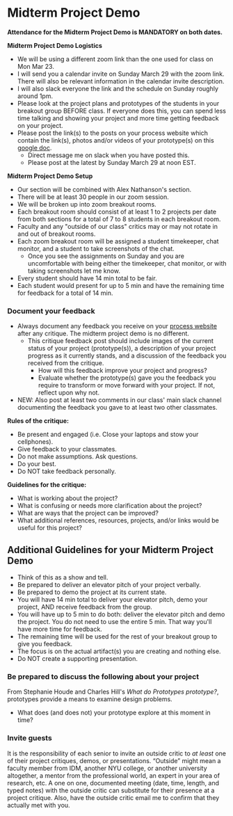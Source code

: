 # Midterm Project Demo

**Attendance for the Midterm Project Demo is MANDATORY on both dates.**

**Midterm Project Demo Logistics**

* We will be using a different zoom link than the one used for class on Mon Mar 23.
* I will send you a calendar invite on Sunday March 29 with the zoom link. There will also be relevant information in the calendar invite description.
* I will also slack everyone the link and the schedule on Sunday roughly around 1pm.
* Please look at the project plans and prototypes of the students in your breakout group BEFORE class. If everyone does this, you can spend less time talking and showing your project and more time getting feedback on your project.
* Please post the link\(s\) to the posts on your process website which contain the link\(s\), photos and/or videos of your prototype\(s\) on this [google doc](https://docs.google.com/document/d/1ZdseARFH-GAUl_GSCIKApVZ-YRCHG9FqtXkFFrBNUOw/edit?usp=sharing).
  * Direct message me on slack when you have posted this. 
  * Please post at the latest by Sunday March 29 at noon EST. 

**Midterm Project Demo Setup**

* Our section will be combined with Alex Nathanson's section. 
* There will be at least 30 people in our zoom session.
* We will be broken up into zoom breakout rooms.
* Each breakout room should consist of at least 1 to 2 projects per date from both sections for a total of 7 to 8 students in each breakout room.
* Faculty and any "outside of our class" critics may or may not rotate in and out of breakout rooms.
* Each zoom breakout room will be assigned a student timekeeper, chat monitor, and a student to take screenshots of the chat.
  * Once you see the assignments on Sunday and you are uncomfortable with being either the timekeeper, chat monitor, or with taking screenshots let me know.
* Every student should have 14 min total to be fair. 
* Each student would present for up to 5 min and have the remaining time for feedback for a total of 14 min.

### Document your feedback

* Always document any feedback you receive on your [process website](../pre-work/website.md) after any critique. The midterm project demo is no different. 
  * This critique feedback post should include images of the current status of your project \(prototype\(s\)\), a description of your project progress as it currently stands, and a discussion of the feedback you received from the critique.
    * How will this feedback improve your project and progress?
    * Evaluate whether the prototype\(s\) gave you the feedback you require to transform or move forward with your project. If not, reflect upon why not.
* NEW: Also post at least two comments in our class' main slack channel documenting the feedback you gave to at least two other classmates. 

**Rules of the critique:**

* Be present and engaged \(i.e. Close your laptops and stow your cellphones\).
* Give feedback to your classmates. 
* Do not make assumptions. Ask questions.
* Do your best.
* Do NOT take feedback personally.

**Guidelines for the critique:**

* What is working about the project?
* What is confusing or needs more clarification about the project?
* What are ways that the project can be improved?
* What additional references, resources, projects, and/or links would be useful for this project?

## Additional Guidelines for your Midterm Project Demo

* Think of this as a show and tell.
* Be prepared to deliver an elevator pitch of your project verbally. 
* Be prepared to demo the project at its current state. 
* You will have 14 min total to deliver your elevator pitch, demo your project, AND receive feedback from the group.
* You will have up to 5 min to do both: deliver the elevator pitch and demo the project. You do not need to use the entire 5 min. That way you'll have more time for feedback.
* The remaining time will be used for the rest of your breakout group to give you feedback.
* The focus is on the actual artifact\(s\) you are creating and nothing else.
* Do NOT create a supporting presentation.

### Be prepared to discuss the following about your project

From Stephanie Houde and Charles Hill's _What do Prototypes prototype?_, prototypes provide a means to examine design problems.

* What does \(and does not\) your prototype explore at this moment in time?

### Invite guests

It is the responsibility of each senior to invite an outside critic to _at least_ one of their project critiques, demos, or presentations. “Outside” might mean a faculty member from IDM, another NYU college, or another university altogether, a mentor from the professional world, an expert in your area of research, etc. A one on one, documented meeting \(date, time, length, and typed notes\) with the outside critic can substitute for their presence at a project critique. Also, have the outside critic email me to confirm that they actually met with you.

